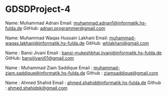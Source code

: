 # GDSDProject-4

Name: Muhammad Adnan
Email: muhammad.adnan1@informatik.hs-fulda.de
GitHub: adnan.programmer@gmail.com

Name: Muhammad Waqas Hussain Lakhani
Email: muhammad-waqas.lakhani@informatik.hs-fulda.de
GitHub: whlakhani@gmail.com


Name : Bansi Jivani
Email : bansi-mukeshbhai.jivani@informatik.hs-fulda.de
GitHub: bansijivani01@gmail.com

Name : Muhammad Ziam Saddique
Email : muhammad-ziam.saddique@informatik.hs-fulda.de
Github : ziamsaddique@gmail.com

Name : Ahmed Shahid
Email : ahmed.shahid@informatik.hs-fulda.de
Github : ahmed.shahidpk@gmail.com

